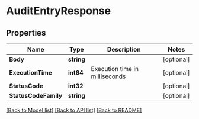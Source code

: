 # AuditEntryResponse

## Properties

Name | Type | Description | Notes
------------ | ------------- | ------------- | -------------
**Body** | **string** |  | [optional] 
**ExecutionTime** | **int64** | Execution time in milliseconds | [optional] 
**StatusCode** | **int32** |  | [optional] 
**StatusCodeFamily** | **string** |  | [optional] 

[[Back to Model list]](../README.md#documentation-for-models) [[Back to API list]](../README.md#documentation-for-api-endpoints) [[Back to README]](../README.md)


